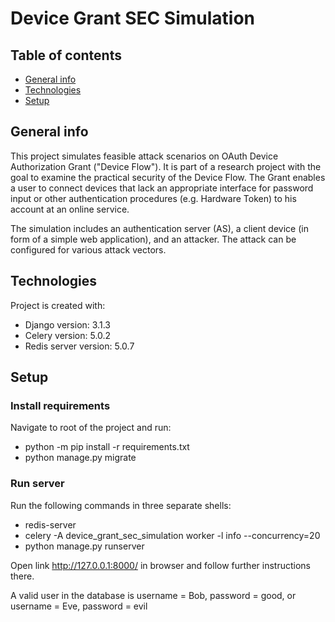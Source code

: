 # Device Grant SEC Simulation
## Table of contents
* [General info](#general-info)
* [Technologies](#technologies)
* [Setup](#setup)

## General info
This project simulates feasible attack scenarios on OAuth Device Authorization Grant ("Device Flow").
It is part of a research project with the goal to examine the practical security of the Device Flow.
The Grant enables a user to connect devices that lack an appropriate interface for password input or other authentication procedures (e.g. Hardware Token) to his account at an online service. 

The simulation includes an authentication server (AS), a client device (in form of a simple web application), and an attacker. The attack can be configured for various attack vectors. 
	
## Technologies
Project is created with:
* Django version: 3.1.3
* Celery version: 5.0.2
* Redis server version: 5.0.7

## Setup
### Install requirements
Navigate to root of the project and run:

 - python -m pip install -r requirements.txt
 - python manage.py migrate

### Run server
Run the following commands in three separate shells:

- redis-server
- celery -A device_grant_sec_simulation worker -l info --concurrency=20
- python manage.py runserver

Open link http://127.0.0.1:8000/ in browser and follow further instructions there. 

A valid user in the database is username = Bob, password = good, or username = Eve, password = evil
